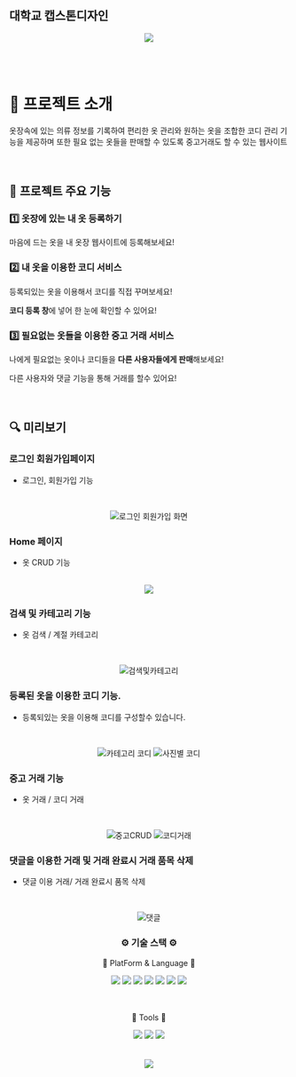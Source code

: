 ## 대학교 캡스톤디자인 
<div align='center'>
<img src="https://capsule-render.vercel.app/api?type=wave&color=auto&height=300&section=header&text=Closet%20&fontSize=90" />
</div>
<br><br><br>

# 🐳 프로젝트 소개

 옷장속에 있는 의류 정보를 기록하여 편리한 옷 관리와 원하는 옷을 조합한 코디 관리 기능을 제공하며 또한 필요 없는 옷들을 판매할 수 있도록 중고거래도 할 수 있는 웹사이트
<br><br><br>
## 📌 프로젝트 주요 기능
### 1️⃣ 옷장에 있는 내 옷 등록하기

마음에 드는 옷을 내 옷장 웹사이트에 등록해보세요!

### 2️⃣ 내 옷을 이용한 코디 서비스

등록되있는 옷을 이용해서 코디를 직접 꾸며보세요!

**코디 등록 창**에 넣어 한 눈에 확인할 수 있어요!

### 3️⃣ 필요없는 옷들을 이용한 중고 거래 서비스

나에게 필요없는 옷이나 코디들을 **다른 사용자들에게 판매**해보세요!

다른 사용자와 댓글 기능을 통해 거래를 할수 있어요!
<br><br><br>

## 🔍 미리보기

### 로그인 회원가입페이지

- 로그인, 회원가입 기능
<br>
<div align="center">

![로그인 회원가입 화면](https://github.com/hcb1999/Secondtimescduler/assets/79966891/300b1a1e-a42d-46ef-9106-3091140e36c5)

</div>


### Home 페이지
- 옷 CRUD 기능
<br>

<div align="center">
<img src="https://github.com/hcb1999/Secondtimescduler/assets/79966891/727cb453-7926-45ee-9f7e-1642903aa825" />
</div>


### 검색 및 카테고리 기능
- 옷 검색 / 계절 카테고리
<br>

<div align="center">

![검색및카테고리](https://github.com/hcb1999/Secondtimescduler/assets/79966891/087f39fc-da00-4312-a765-efb2ea8ee674)
</div>

### 등록된 옷을 이용한 코디 기능.
- 등록되있는 옷을 이용해 코디를 구성할수 있습니다.
<br>

<div align="center">

![카테고리 코디](https://github.com/hcb1999/Secondtimescduler/assets/79966891/64797f0a-7ba1-4d41-861a-41d91ab92004)
![사진별 코디](https://github.com/hcb1999/Secondtimescduler/assets/79966891/81319c8f-12af-4d11-9ea2-a7ddeb78f967)
</div>

### 중고 거래 기능
- 옷 거래 / 코디 거래
<br>
<div align="center">

![중고CRUD](https://github.com/hcb1999/Secondtimescduler/assets/79966891/a0f95a43-eee6-4825-bbb1-f9094d2f0fd0) 
![코디거래](https://github.com/hcb1999/Secondtimescduler/assets/79966891/0b935e77-36ec-4326-8327-6d38c8421055)

</div>

### 댓글을 이용한 거래 및 거래 완료시 거래 품목 삭제
- 댓글 이용 거래/ 거래 완료시 품목 삭제
<br>

<div align="center">

![댓글](https://github.com/hcb1999/Secondtimescduler/assets/79966891/b2b0507b-6457-4c35-8396-1d7ac7ff1e82)
</div>



<div align='center'>
 <h3>⚙️ 기술 스택 ⚙️</h3>
 <p>📖 PlatForm & Language 📖</p>
 </div>
 <div align='center'>
 <img src="https://img.shields.io/badge/JavaScript-ECD53F?style=flat&logo=JavaScript&logoColor=white"/>
 <img src="https://img.shields.io/badge/HTML5-E34F26?style=flat&logo=HTML5&logoColor=white" />
	<img src="https://img.shields.io/badge/CSS3-1572B6?style=flat&logo=CSS3&logoColor=white" />
	<img src="https://img.shields.io/badge/Ejs-1572B6?style=flat&logo=EJS&logoColor=white" />
	<img src="https://img.shields.io/badge/Express-000000?style=flat&logo=Express&logoColor=white" />
	<img src="https://img.shields.io/badge/Node.js-339933?style=flat&logo=Node.js&logoColor=white" />
	<img src="https://img.shields.io/badge/BootStrap-7952B3?style=flat&logo=BootStrap&logoColor=white" />
</div>
</br>
</br>
<div align='center'>
 <p>📖 Tools 📖</p>
 </div>
 <div align='center'>
	<img src="https://img.shields.io/badge/GITHUB-1572B6?style=flat&logo=GitHub&logoColor=white" />
	<img src="https://img.shields.io/badge/Visual Studio Code-1572B6?style=flat&logo=Visual Studio Code&logoColor=white" />
	<img src="https://img.shields.io/badge/MySql-000000?style=flat&logo=MySql&logoColor=white" />
	</div>
	 </br>
</br>
	 <div align='center'>
	<img src="https://github-readme-stats.vercel.app/api/top-langs/?username=hcb1999&layout=compact">
	</div>

